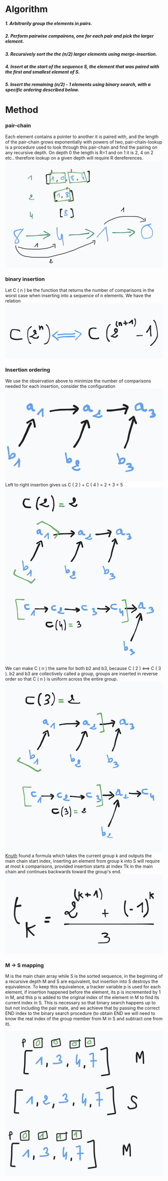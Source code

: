 # Algorithm
##### 1. Arbitrarily group the elements in pairs.
##### 2. Perform pairwise compairons, one for each pair and pick the larger element.
##### 3. Recursively sort the the (n/2) larger elements using merge-insertion.
##### 4. Insert at the start of the sequence S, the element that was paired with the first and smallest element of S.
##### 5. Insert the remaining (n/2) - 1 elements using binary search, with a specific ordering described below.

# Method
### pair-chain
Each element contains a pointer to another it is paired with, and the length of the pair-chain grows exponentially with powers of two, pair-chain-lookup is a procedure used to look through this pair-chain and find the pairing on any recursive depth. On depth 0 the length is R=1 and on 1 it is 2, 4 on 2 etc.. therefore lookup on a given depth will require R dereferences.
![pair chain](https://github.com/ihiiro/Merge-Insertion/blob/master/pair_chain.png "pair chain")
### binary insertion
Let C ( n ) be the function that returns the number of comparisons in the worst case when inserting into a sequence of n elements.
We have the relation
![binary search relation](https://github.com/ihiiro/Merge-Insertion/blob/master/equivalence.png "binary search relation")
### Insertion ordering
We use the observation above to minimize the number of comparisons needed for each insertion, consider the configuration
![Configuration](https://github.com/ihiiro/Merge-Insertion/blob/master/configuration.png "configuration")
Left to right insertion gives us C ( 2 ) + C ( 4 ) = 2 + 3 = 5
![wrong insertion](https://github.com/ihiiro/Merge-Insertion/blob/master/wrong_insertion.png "wrong insertion")
We can make C ( n ) the same for both b2 and b3, because
C ( 2 ) <==> C ( 3 ).
b2 and b3 are collectively called a group, groups are inserted in reverse order so that C ( n ) is uniform across the entire group.
![correct insertion](https://github.com/ihiiro/Merge-Insertion/blob/master/correct_insertion.png "correct insertion")
[Knuth](https://warwick.ac.uk/fac/sci/dcs/teaching/material-archive/cs341/fj.pdf "Knuth") found a formula which takes the current group k and outputs the main chain start index, inserting an element from group k into S will require at most k comparisons, provided insertion starts at index Tk in the main chain and continues backwards toward the group's end.
![knuth's formula](https://github.com/ihiiro/Merge-Insertion/blob/master/formula.png "knuth's formula")
### M -> S mapping
M is the main chain array while S is the sorted sequence, in the beginning of a recursive depth M and S are equivalent, but insertion into S destroys the equivalence. To keep this equivalence, a tracker variable p is used for each element, if insertion happened before the element, its p is incremented by 1 in M, and this p is added to the original index of the element in M to find its current index in S.
This is necessary so that binary search happens up to but not including the pair mate, and we achieve that by passing the correct END index to the binary search procedure (to obtain END we will need to know the real index of the group member from M in S and subtract one from it).

![M->S mapping](https://github.com/ihiiro/Merge-Insertion/blob/master/mapping.png "M->S mapping")
